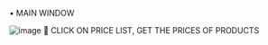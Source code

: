 •	MAIN WINDOW

![image](https://github.com/user-attachments/assets/d924f82b-0c8c-4708-83b2-8e13289d5c92)
	CLICK ON PRICE LIST, GET THE PRICES OF PRODUCTS




